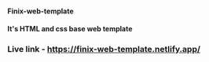 #### Finix-web-template
#### It's HTML and css base web template
### Live link - https://finix-web-template.netlify.app/
